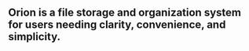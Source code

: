 ## Orion is a file storage and organization system for users needing clarity, convenience, and simplicity.
